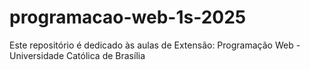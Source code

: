 # programacao-web-1s-2025
Este repositório é dedicado às aulas de Extensão: Programação Web - Universidade Católica de Brasília
